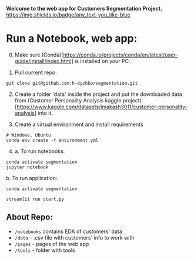 **Welcome to the web app for Customers Segmentation Project.**
https://img.shields.io/badge/any_text-you_like-blue



# Run a Notebook, web app:

0. Make sure (Conda)[https://conda.io/projects/conda/en/latest/user-guide/install/index.html] is installed on your PC.

1. Pull current repo:
```buildoutcfg
git clone git@github.com:h-dychko/segmentation.git
```

2. Create a folder 'data' inside the project and put the downloaded data from (Customer Personality Analysis kaggle project)[https://www.kaggle.com/datasets/imakash3011/customer-personality-analysis]  into it.

3. Create a virtual environment and install requirements
```
# Windows, Ubuntu
conda env create -f environment.yml
```

4. a. To run notebooks:   
```
conda activate segmentation 
jupyter notebook   
```   

 b. To run application:
```
conda activate segmentation 

streamlit run start.py
```

## About Repo:
* `/notebooks` contains EDA of customers' data 
* `/data` - .csv file with customers' info to work with
* `/pages` - pages of the web app
* `/tools` - folder with tools
